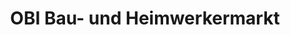 ---
title: "OBI Bau- und Heimwerkermarkt"
url: /windischleuba/obi-bau-und-heimwerkermarkt/
shop: Baumarkt
---